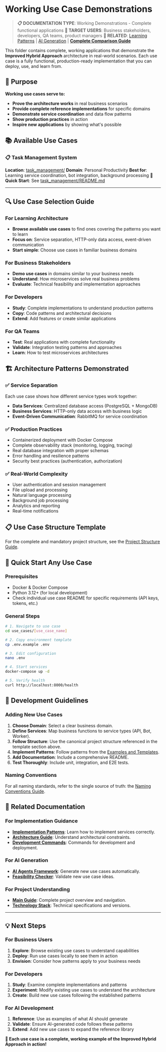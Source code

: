 # Working Use Case Demonstrations

> **📋 DOCUMENTATION TYPE**: Working Demonstrations - Complete functional applications
> **👥 TARGET USERS**: Business stakeholders, developers, QA teams, product managers
> **🔗 RELATED**: [Learning Patterns](../docs/LINKS_REFERENCE.md#examples-and-templates) | [AI Generation](../docs/LINKS_REFERENCE.md#examples-and-templates) | **[Complete Comparison Guide](../docs/LINKS_REFERENCE.md#core-documentation)**

This folder contains complete, working applications that demonstrate the **Improved Hybrid Approach** architecture in real-world scenarios. Each use case is a fully functional, production-ready implementation that you can deploy, use, and learn from.

## 🎯 Purpose

**Working use cases serve to:**
- **Prove the architecture works** in real business scenarios
- **Provide complete reference implementations** for specific domains
- **Demonstrate service coordination** and data flow patterns
- **Show production practices** in action
- **Inspire new applications** by showing what's possible

## 📚 Available Use Cases

### 📋 Task Management System
**Location**: [task_management/](task_management/)
**Domain**: Personal Productivity
**Best for**: Learning service coordination, bot integration, background processing
**🚀 Quick Start**: See [task_management/README.md](task_management/README.md)

---

## 🔍 Use Case Selection Guide

### For Learning Architecture
- **Browse available use cases** to find ones covering the patterns you want to learn
- **Focus on**: Service separation, HTTP-only data access, event-driven communication
- **Start simple**: Choose use cases in familiar business domains

### For Business Stakeholders
- **Demo use cases** in domains similar to your business needs
- **Understand**: How microservices solve real business problems
- **Evaluate**: Technical feasibility and implementation approaches

### For Developers
- **Study**: Complete implementations to understand production patterns
- **Copy**: Code patterns and architectural decisions
- **Extend**: Add features or create similar applications

### For QA Teams
- **Test**: Real applications with complete functionality
- **Validate**: Integration testing patterns and approaches
- **Learn**: How to test microservices architectures

## 🏗️ Architecture Patterns Demonstrated

### ✅ Service Separation
Each use case shows how different service types work together:
- **Data Services**: Centralized database access (PostgreSQL + MongoDB)
- **Business Services**: HTTP-only data access with business logic
- **Event-Driven Communication**: RabbitMQ for service coordination

### ✅ Production Practices
- Containerized deployment with Docker Compose
- Complete observability stack (monitoring, logging, tracing)
- Real database integration with proper schemas
- Error handling and resilience patterns
- Security best practices (authentication, authorization)

### ✅ Real-World Complexity
- User authentication and session management
- File upload and processing
- Natural language processing
- Background job processing
- Analytics and reporting
- Real-time notifications

## 📋 Use Case Structure Template

For the complete and mandatory project structure, see the [Project Structure Guide](../docs/LINKS_REFERENCE.md#developer-guides).

## 🚀 Quick Start Any Use Case

### Prerequisites
- Docker & Docker Compose
- Python 3.12+ (for local development)
- Check individual use case README for specific requirements (API keys, tokens, etc.)

### General Steps
```bash
# 1. Navigate to use case
cd use_cases/[use_case_name]

# 2. Copy environment template
cp .env.example .env

# 3. Edit configuration
nano .env

# 4. Start services
docker-compose up -d

# 5. Verify health
curl http://localhost:8000/health
```

## 🔧 Development Guidelines

### Adding New Use Cases

1. **Choose Domain**: Select a clear business domain.
2. **Define Services**: Map business functions to service types (API, Bot, Worker).
3. **Follow Structure**: Use the canonical project structure referenced in the template section above.
4. **Implement Patterns**: Follow patterns from the [Examples and Templates](../docs/LINKS_REFERENCE.md#examples-and-templates).
5. **Add Documentation**: Include a comprehensive README.
6. **Test Thoroughly**: Include unit, integration, and E2E tests.

### Naming Conventions
For all naming standards, refer to the single source of truth: the [Naming Conventions Guide](../docs/LINKS_REFERENCE.md#ide-rules-and-patterns).

## 🔗 Related Documentation

### For Implementation Guidance
- **[Implementation Patterns](../docs/LINKS_REFERENCE.md#examples-and-templates)**: Learn how to implement services correctly.
- **[Architecture Guide](../docs/LINKS_REFERENCE.md#core-documentation)**: Understand architectural constraints.
- **[Development Commands](../docs/LINKS_REFERENCE.md#developer-guides)**: Commands for development and deployment.

### For AI Generation
- **[AI Agents Framework](../docs/LINKS_REFERENCE.md#examples-and-templates)**: Generate new use cases automatically.
- **[Feasibility Checker](../docs/LINKS_REFERENCE.md#examples-and-templates)**: Validate new use case ideas.

### For Project Understanding
- **[Main Guide](../docs/LINKS_REFERENCE.md#core-documentation)**: Complete project overview and navigation.
- **[Technology Stack](../docs/LINKS_REFERENCE.md#core-documentation)**: Technical specifications and versions.

---

## 💡 Next Steps

### For Business Users
1. **Explore**: Browse existing use cases to understand capabilities
2. **Deploy**: Run use cases locally to see them in action
3. **Envision**: Consider how patterns apply to your business needs

### For Developers
1. **Study**: Examine complete implementations and patterns
2. **Experiment**: Modify existing use cases to understand the architecture
3. **Create**: Build new use cases following the established patterns

### For AI Development
1. **Reference**: Use as examples of what AI should generate
2. **Validate**: Ensure AI-generated code follows these patterns
3. **Extend**: Add new use cases to expand the reference library

**🎯 Each use case is a complete, working example of the Improved Hybrid Approach in action!**